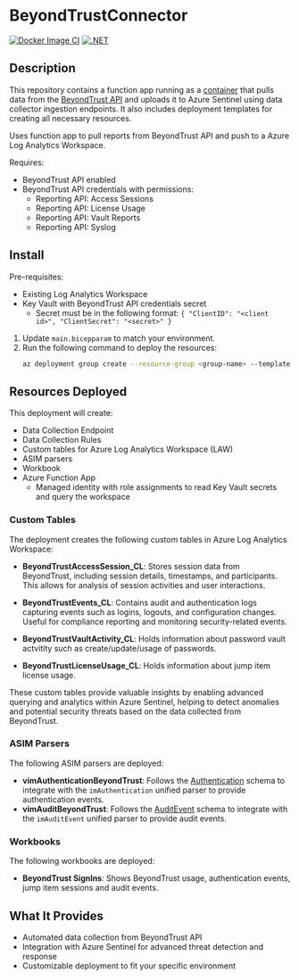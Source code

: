 # BeyondTrustConnector

[![Docker Image CI](https://github.com/FrodeHus/BeyondTrustConnector/actions/workflows/docker-image.yml/badge.svg)](https://github.com/FrodeHus/BeyondTrustConnector/actions/workflows/docker-image.yml)
[![.NET](https://github.com/FrodeHus/BeyondTrustConnector/actions/workflows/dotnet.yml/badge.svg)](https://github.com/FrodeHus/BeyondTrustConnector/actions/workflows/dotnet.yml)

## Description

This repository contains a function app running as a [container](https://hub.docker.com/r/frodehus/beyondtrustconnector) that pulls data from the [BeyondTrust API](https://www.beyondtrust.com/docs/privileged-remote-access/how-to/integrations/api/reporting/index.htm) and uploads it to Azure Sentinel using data collector ingestion endpoints. It also includes deployment templates for creating all necessary resources.

Uses function app to pull reports from BeyondTrust API and push to a Azure Log Analytics Workspace.

Requires:
- BeyondTrust API enabled
- BeyondTrust API credentials with permissions:
   - Reporting API: Access Sessions
   - Reporting API: License Usage
   - Reporting API: Vault Reports
   - Reporting API: Syslog

## Install

Pre-requisites:
- Existing Log Analytics Workspace
- Key Vault with BeyondTrust API credentials secret
   - Secret must be in the following format: `{ "ClientID": "<client id>", "ClientSecret": "<secret>" }`

1. Update `main.bicepparam` to match your environment.
2. Run the following command to deploy the resources:
   ```sh
   az deployment group create --resource-group <group-name> --template-file main.bicep --parameters main.bicepparam
   ```

## Resources Deployed

This deployment will create:
- Data Collection Endpoint
- Data Collection Rules
- Custom tables for Azure Log Analytics Workspace (LAW)
- ASIM parsers
- Workbook
- Azure Function App
  - Managed identity with role assignments to read Key Vault secrets and query the workspace

### Custom Tables

The deployment creates the following custom tables in Azure Log Analytics Workspace:

- **BeyondTrustAccessSession_CL**: Stores session data from BeyondTrust, including session details, timestamps, and participants. This allows for analysis of session activities and user interactions.

- **BeyondTrustEvents_CL**: Contains audit and authentication logs capturing events such as logins, logouts, and configuration changes. Useful for compliance reporting and monitoring security-related events.

- **BeyondTrustVaultActivity_CL**: Holds information about password vault actvitity such as create/update/usage of passwords.

- **BeyondTrustLicenseUsage_CL**: Holds information about jump item license usage.

These custom tables provide valuable insights by enabling advanced querying and analytics within Azure Sentinel, helping to detect anomalies and potential security threats based on the data collected from BeyondTrust.

### ASIM Parsers

The following ASIM parsers are deployed:

- **vimAuthenticationBeyondTrust**: Follows the [Authentication](https://learn.microsoft.com/en-us/azure/sentinel/normalization-schema-authentication) schema to integrate with the `imAuthentication` unified parser to provide authentication events.
- **vimAuditBeyondTrust**: Follows the [AuditEvent](https://learn.microsoft.com/en-us/azure/sentinel/normalization-schema-audit) schema to integrate with the `imAuditEvent` unified parser to provide audit events.

### Workbooks

The following workbooks are deployed:

- **BeyondTrust SignIns**: Shows BeyondTrust usage, authentication events, jump item sessions and audit events.

## What It Provides

- Automated data collection from BeyondTrust API
- Integration with Azure Sentinel for advanced threat detection and response
- Customizable deployment to fit your specific environment

